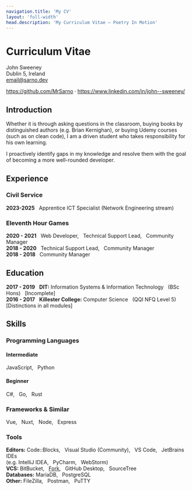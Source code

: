 ```yaml
---
navigation.title: 'My CV'
layout: 'full-width'
head.description: 'My Curriculum Vitae — Poetry In Motion'
---
```


# Curriculum Vitae

John Sweeney<br>
Dublin 5, Ireland<br>
email@sarno.dev

https://github.com/MrSarno · https://www.linkedin.com/in/john--sweeney/

## Introduction
Whether it is through asking questions in the classroom, buying books by distinguished authors (e.g. Brian Kernighan), or buying Udemy courses (such as on clean code), I am a driven student who takes responsibility for his own learning.

I proactively identify gaps in my knowledge and resolve them with the goal of becoming a more well-rounded developer.

## Experience
### Civil Service
**2023-2025** &nbsp; Apprentice ICT Specialist (Network Engineering stream)

### Eleventh Hour Games
**2020 - 2021** &nbsp; Web Developer, &nbsp; Technical Support Lead, &nbsp; Community Manager<br>
**2018 - 2020** &nbsp; Technical Support Lead, &nbsp; Community Manager<br>
**2018 - 2018** &nbsp; Community Manager

## Education
**2017 - 2019** &nbsp; **DIT:** Information Systems & Information Technology &nbsp; (BSc Hons) &nbsp; \[Incomplete]<br>
**2016 - 2017** &nbsp; **Killester College:** Computer Science &nbsp; (QQI NFQ Level 5) &nbsp; <br> \[Distinctions in all modules]

## Skills
### Programming Languages
#### Intermediate
JavaScript, &nbsp; Python

#### Beginner
C#, &nbsp; Go, &nbsp; Rust

### Frameworks & Similar
Vue, &nbsp; Nuxt, &nbsp; Node, &nbsp; Express

### Tools
**Editors:** Code::Blocks, &nbsp; Visual Studio (Community), &nbsp; VS Code, &nbsp; JetBrains IDEs<br>
(e.g. IntelliJ IDEA, &nbsp; PyCharm, &nbsp; WebStorm)<br>
**VCS:** BitBucket, &nbsp; [Fork](https://git-fork.com/), &nbsp; GitHub Desktop, &nbsp; SourceTree<br>
**Databases:** MariaDB, &nbsp; PostgreSQL<br>
**Other:** FileZilla, &nbsp; Postman, &nbsp; PuTTY
